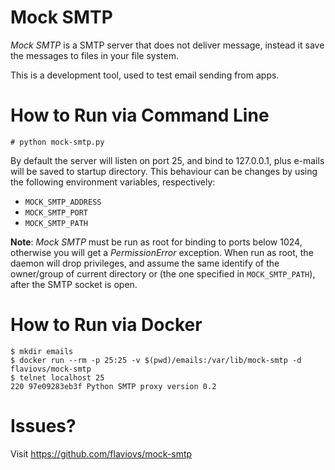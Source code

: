Mock SMTP
=========

_Mock SMTP_ is a SMTP server that does not deliver message, instead it save
the messages to files in your file system.

This is a development tool, used to test email sending from apps.


How to Run via Command Line
===========================

    # python mock-smtp.py

By default the server will listen on port 25, and bind to 127.0.0.1, plus
e-mails will be saved to startup directory. This behaviour can be changes by
using the following environment variables, respectively:

 - `MOCK_SMTP_ADDRESS`
 - `MOCK_SMTP_PORT`
 - `MOCK_SMTP_PATH`

**Note**: _Mock SMTP_ must be run as root for binding to ports below 1024,
otherwise you will get a _PermissionError_ exception. When run as root, the
daemon will drop privileges, and assume the same identify of the owner/group
of current directory or (the one specified in `MOCK_SMTP_PATH`), after the
SMTP socket is open.


How to Run via Docker
=====================

    $ mkdir emails
    $ docker run --rm -p 25:25 -v $(pwd)/emails:/var/lib/mock-smtp -d flaviovs/mock-smtp
    $ telnet localhost 25
    220 97e09283eb3f Python SMTP proxy version 0.2


Issues?
=======
Visit https://github.com/flaviovs/mock-smtp
